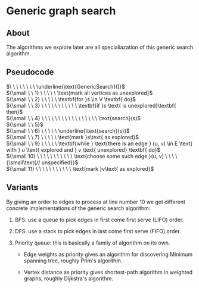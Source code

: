 # Generic graph search

<style>
.md-logo img {
  content: url('/data-structures/graph/network-light.svg');
}

:root [data-md-color-scheme=slate] .md-logo img  {
  content: url('/data-structures/graph/network-dark.svg');
}
</style>

## About

The algorithms we explore later are all specialiazation of this generic search algorithm.

## Pseudocode

$\ \ \ \ \ \ \ \ \underline{\text{GenericSearch}()}$ <br>
${\small \ \ 1} \ \ \ \ \ \text{mark all vertices as unexplored}$ <br>
${\small \ \ 2} \ \ \ \ \ \textbf{for }s \in V \textbf{ do}$ <br>
${\small \ \ 3} \ \ \ \ \ \ \ \ \ \ \ \textbf{if }s \text{ is unexplored}\textbf{ then}$ <br>
${\small \ \ 4} \ \ \ \ \ \ \ \ \ \ \ \ \ \ \ \ \ \text{search}(s)$ <br>
${\small \ \ 5}$ <br>
${\small \ \ 6} \ \ \ \ \ \underline{\text{search}(s)}$ <br>
${\small \ \ 7} \ \ \ \ \ \text{mark }s\text{ as explored}$ <br>
${\small \ \ 9} \ \ \ \ \ \textbf{while } \text{there is an edge } (u, v) \in E \text{ with } u \text{ explored and } v \text{ unexplored} \textbf{ do}$ <br>
${\small 10} \ \ \ \ \ \ \ \ \ \ \ \text{choose some such edge }(u, v) \ \ \ \ {\small\text{// unspecified}}$ <br>
${\small 11} \ \ \ \ \ \ \ \ \ \ \ \text{mark }v\text{ as explored}$ <br>

## Variants

By giving an order to edges to process at line number $10$ we get different concrete implementations of the generic search algorithm:

1.  BFS: use a $\text{queue}$ to pick edges in first come first serve (LIFO) order.

2.  DFS: use a $\text{stack}$ to pick edges in last come first serve (FIFO) order.

3.  Priority queue: this is basically a family of algorithm on its own.

    - Edge weights as priority gives an algorithm for discovering Minimum spanning tree, roughly Prim's algorithm.

    - Vertex distance as priority gives shortest-path algorithm in weighted graphs, roughly Dijkstra's algorithm.
